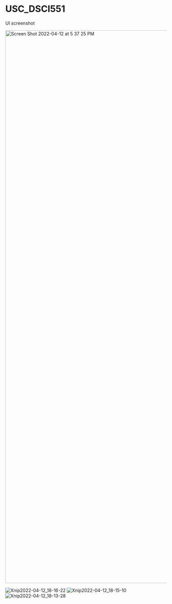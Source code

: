 # USC_DSCI551
UI screenshot

<img width="1725" alt="Screen Shot 2022-04-12 at 5 37 25 PM" src="https://user-images.githubusercontent.com/25335878/163080017-cabf77b7-c979-4005-9fbb-1699e309dde2.png">



![Xnip2022-04-12_18-16-22](https://user-images.githubusercontent.com/25335878/163080023-ac579b58-3b10-4411-8d10-314b0ad737a1.jpg)
![Xnip2022-04-12_18-15-10](https://user-images.githubusercontent.com/25335878/163080039-93eca643-c304-4789-ac49-ef101b5007d0.jpg)
![Xnip2022-04-12_18-13-28](https://user-images.githubusercontent.com/25335878/163080065-b1931e29-7a41-4978-be8d-396ea2c7c12d.jpg)
